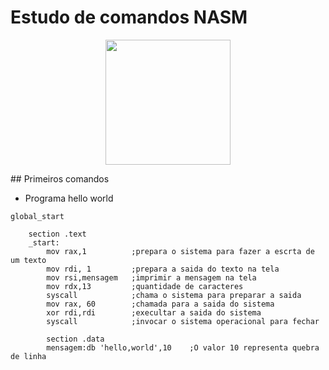 # Estudo de comandos NASM

<p align="center">
<img src="https://encrypted-tbn0.gstatic.com/images?q=tbn:ANd9GcSSKcN91zGCwjNYxg_W3Ar0zp-TOxJ4ni-eoQ&s" width=200 heigth=200 >
</p>
## Primeiros comandos

* Programa hello world

```Assembly
global_start

    section .text
    _start:
        mov rax,1          ;prepara o sistema para fazer a escrta de um texto
        mov rdi, 1         ;prepara a saida do texto na tela
        mov rsi,mensagem   ;imprimir a mensagem na tela
        mov rdx,13         ;quantidade de caracteres
        syscall            ;chama o sistema para preparar a saida
        mov rax, 60        ;chamada para a saida do sistema
        xor rdi,rdi        ;execultar a saida do sistema
        syscall            ;invocar o sistema operacional para fechar

        section .data
        mensagem:db 'hello,world',10    ;O valor 10 representa quebra de linha

```